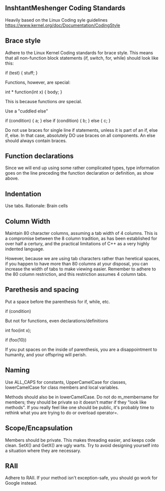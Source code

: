 InshtantMeshenger Coding Standards
----------------------------------

Heavily based on the Linux Coding syle guidelines
https://www.kernel.org/doc/Documentation/CodingStyle

## Brace style

Adhere to the Linux Kernel Coding standards for brace
style. This means that all non-function block statements
(if, switch, for, while) should look like this:

  if (test) {
  	stuff;
  }

Functions, however, are special:

  int *
  function(int x)
  {
  	body;
  }

This is because functions *are* special.

Use a "cuddled else"

  if (condition) {
	a;
  } else if (condition) {
  	b;
  } else {
  	c;
  }

Do not use braces for single line if statements, unless
it is part of an if, else if, else. In that case, absolutely DO
use braces on all components. An else should always contain braces.

## Function declarations

Since we will end up using some rather complicated types,
type information goes on the line preceding the function declaration
or definition, as show above.

## Indentation

Use tabs. Rationale: Brain cells

## Column Width

Maintain 80 character columns, assuming a tab width of 4 columns. This is a
compromise between the 8 column tradition, as has been established for over
half a certury, and the practical limitations of C++ as a very highly indented
language.

However, because we are using tab characters rather than heretical spaces, if
you happen to have more than 80 columns at your disposal, you can increase
the width of tabs to make viewing easier. Remember to adhere to the 80 column
restriction, and this restriction assumes 4 column tabs.

## Parethesis and spacing

Put a space before the parenthesis for if, while, etc.

  if (condition)

But not for functions, even declarations/definitions

  int
  foo(int x);
 
  if (foo(10))

If you put spaces on the inside of parenthesis, you are a disappointment to
humanity, and your offspring will perish.

## Naming

Use ALL_CAPS for constants, UpperCamelCase for classes, lowerCamelCase for 
class members and local variables.

Methods should also be in lowerCamelCase. Do not do m_membername for members;
they should be private so it doesn't matter if
they "look like methods". If you really feel like one
should be public, it's probably time to rethink what you are trying to do
or overload operator=.

## Scope/Encapsulation

Members should be private. This makes threading easier, and keeps code
clean. SetX() and GetX() are ugly warts. Try to avoid designing yourself
into a situation where they are necessary.

## RAII

Adhere to RAII. If your method isn't exception-safe, you should go work
for Google instead.

